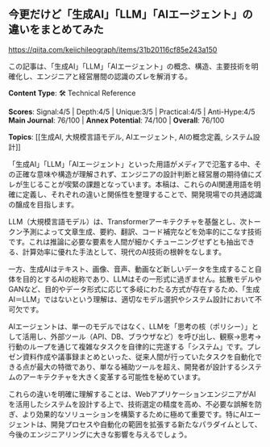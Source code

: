 ## 今更だけど「生成AI」「LLM」「AIエージェント」の違いをまとめてみた

https://qiita.com/keiichileograph/items/31b20116cf85e243a150

この記事は、「生成AI」「LLM」「AIエージェント」の概念、構造、主要技術を明確化し、エンジニアと経営層間の認識のズレを解消する。

**Content Type**: 🛠️ Technical Reference

**Scores**: Signal:4/5 | Depth:4/5 | Unique:3/5 | Practical:4/5 | Anti-Hype:4/5
**Main Journal**: 76/100 | **Annex Potential**: 74/100 | **Overall**: 76/100

**Topics**: [[生成AI, 大規模言語モデル, AIエージェント, AIの概念定義, システム設計]]

「生成AI」「LLM」「AIエージェント」といった用語がメディアで氾濫する中、その正確な意味や構造が理解されず、エンジニアの設計判断と経営層の期待値にズレが生じることが喫緊の課題となっています。本稿は、これらのAI関連用語を明確に定義し、それぞれの違いと関係性を整理することで、開発現場での共通認識の醸成を目指します。

LLM（大規模言語モデル）は、Transformerアーキテクチャを基盤とし、次トークン予測によって文章生成、要約、翻訳、コード補完などを効率的にこなす技術です。これは推論に必要な要素を人間が細かくチューニングせずとも抽出できる、計算効率に優れた手法として、現代のAI技術の根幹をなします。

一方、生成AIはテキスト、画像、音声、動画など新しいデータを生成すること自体を目的とするAIの総称であり、LLMはその一形式に過ぎません。拡散モデルやGANなど、目的やデータ形式に応じて多岐にわたる方式が存在するため、「生成AI＝LLM」ではないという理解は、適切なモデル選択やシステム設計において不可欠です。

AIエージェントは、単一のモデルではなく、LLMを「思考の核（ポリシー）」として活用し、外部ツール（API、DB、ブラウザなど）を呼び出し、観察→思考→行動のループを通じて複雑なタスクを自律的に完遂する「システム」です。プレゼン資料作成や議事録まとめといった、従来人間が行っていたタスクを自動化できる点が最大の特徴であり、単なる補助ツールを超え、開発者が設計するシステムのアーキテクチャを大きく変革する可能性を秘めています。

これらの違いを明確に理解することは、WebアプリケーションエンジニアがAIを活用したシステムを設計する上で、技術選定の精度を高め、不必要な誤解を防ぎ、より効果的なソリューションを構築するために極めて重要です。特にAIエージェントは、開発プロセスや自動化の範囲を拡張する新たなパラダイムとして、今後のエンジニアリングに大きな影響を与えるでしょう。